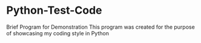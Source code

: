 # Python-Test-Code
Brief Program for Demonstration
This program was created for the purpose of showcasing my coding style in Python
